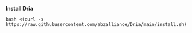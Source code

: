 <b> Install Dria </b>

```
bash <(curl -s https://raw.githubusercontent.com/abzalliance/Dria/main/install.sh)
```

